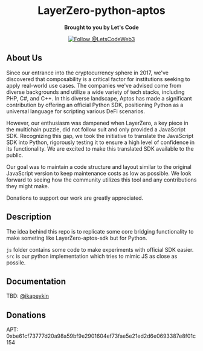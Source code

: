<h1 align="center">
  LayerZero-python-aptos
</h1>

<p align="center">
  <strong>Brought to you by Let's Code</strong>
</p>

<p align="center">
<!--   <a href="https://github.com/facebook/react-native/blob/HEAD/LICENSE">
    <img src="https://img.shields.io/badge/license-MIT-blue.svg" alt="React Native is released under the MIT license." />
  </a> -->
  <a href="https://twitter.com/intent/follow?screen_name=LetsCodeWeb3">
    <img src="https://img.shields.io/twitter/follow/LetsCodeWeb3?label=Follow%20@LetsCodeWeb3" alt="Follow @LetsCodeWeb3" />
  </a>
</p>

## About Us

Since our entrance into the cryptocurrency sphere in 2017, we've discovered that composability is a critical factor for institutions seeking to apply real-world use cases. The companies we've advised come from diverse backgrounds and utilize a wide variety of tech stacks, including PHP, C#, and C++. In this diverse landscape, Aptos has made a significant contribution by offering an official Python SDK, positioning Python as a universal language for scripting various DeFi scenarios. 

However, our enthusiasm was dampened when LayerZero, a key piece in the multichain puzzle, did not follow suit and only provided a JavaScript SDK. Recognizing this gap, we took the initiative to translate the JavaScript SDK into Python, rigorously testing it to ensure a high level of confidence in its functionality. We are excited to make this translated SDK available to the public. 

Our goal was to maintain a code structure and layout similar to the original JavaScript version to keep maintenance costs as low as possible. We look forward to seeing how the community utilizes this tool and any contributions they might make. 

Donations to support our work are greatly appreciated.

## Description
The idea behind this repo is to replicate some core bridging functionality
to make someting like LayerZero-aptos-sdk but for Python.

`js` folder contains some code to make experiments with official SDK easier.
`src` is our python implementation which tries to mimic JS as close as possile.

## Documentation

TBD: [@ikapeykin](https://github.com/ikapeykin)

## Donations
APT: 0xbe61cf73777d20a98a59bf9e2901604ef73fae5e21ed2d6e0693387e8f01c154
